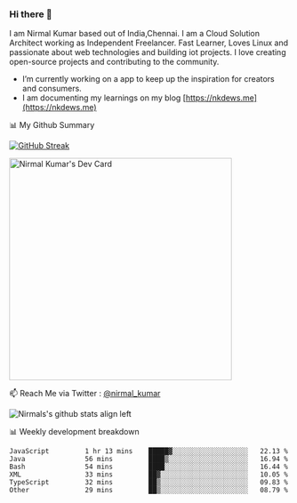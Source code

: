 ### Hi there 👋

 I am Nirmal Kumar based out of India,Chennai. I am a Cloud Solution Architect working as Independent Freelancer. Fast Learner, Loves Linux and passionate about web technologies and building iot projects. I love creating open-source projects and contributing to the community.

- I’m currently working on a app to keep up the inspiration for creators and consumers.
- I am documenting my learnings on my blog [https://nkdews.me](https://nkdews.me)


📊 My Github Summary

[![GitHub Streak](https://github-readme-streak-stats.herokuapp.com?user=nk-gears&theme=dark&hide_border=true&date_format=M%20j%5B%2C%20Y%5D)](https://git.io/streak-stats)

<a href="https://app.daily.dev/nirmal_kumar"><img src="https://api.daily.dev/devcards/a16cfcf02d384b16b41de71ce4d1d811.png?r=8ve" width="400" alt="Nirmal Kumar's Dev Card"/></a>

📫 Reach Me via  Twitter : [@nirmal_kumar](https://twitter.com/nirmal_kumar)

![Nirmals's github stats align left](https://github-readme-stats.vercel.app/api?username=nk-gears&show_icons=true)


📊 Weekly development breakdown

<!--START_SECTION:waka-->

```text
JavaScript         1 hr 13 mins    █████▓░░░░░░░░░░░░░░░░░░░   22.13 %
Java               56 mins         ████▒░░░░░░░░░░░░░░░░░░░░   16.94 %
Bash               54 mins         ████░░░░░░░░░░░░░░░░░░░░░   16.44 %
XML                33 mins         ██▓░░░░░░░░░░░░░░░░░░░░░░   10.05 %
TypeScript         32 mins         ██▒░░░░░░░░░░░░░░░░░░░░░░   09.83 %
Other              29 mins         ██▒░░░░░░░░░░░░░░░░░░░░░░   08.79 %
```

<!--END_SECTION:waka-->


